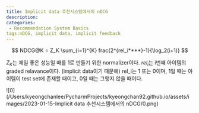 ```yaml
---
title: Implicit data 추천시스템에서의 nDCG
description:
categories:
 - Recommendation System Basics
tags:nDCG, implicit data, implicit feedback
---
```


$$ NDCG@K = Z_K \sum_{i=1}^{K} frac{2^{rel_i****}-1}{\log_2(i+1)} $$

$Z_K$는 제일 좋은 성능일 때를 1로 만들기 위한 normalizer이다. $rel_i$는 i번째 아이템의 graded relavance이다. (implicit data이기 때문에) rel_i는 1 또는 0이며, 1일 때는 아이템이 test set에 존재할 때이고, 0일 때는 그렇지 않을 때이다.

![0](/Users/kyeongchanlee/PycharmProjects/kyeongchan92.github.io/assets/images/2023-01-15-Implicit data 추천시스템에서의 nDCG/0.png)